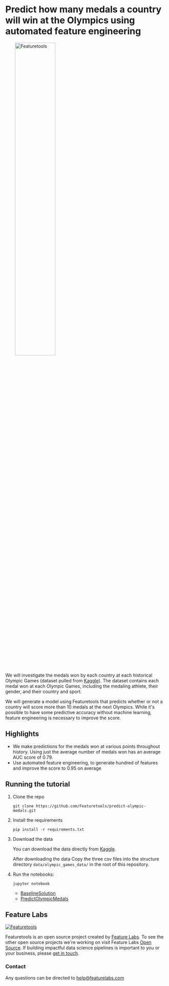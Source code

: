 # Predict how many medals a country will win at the Olympics using automated feature engineering


<a style="margin:30px" href="https://www.featuretools.com">
    <img width=50% src="https://www.featuretools.com/wp-content/uploads/2017/12/FeatureLabs-Logo-Tangerine-800.png" alt="Featuretools" />
</a>

We will investigate the medals won by each country at each historical Olympic Games (dataset pulled from [Kaggle](https://www.kaggle.com/the-guardian/olympic-games)). The dataset contains each medal won at each Olympic Games, including the medaling athlete, their gender, and their country and sport.

We will generate a model using Featuretools that predicts whether or not a country will score more than 10 medals at the next Olympics. While it's possible to have some predictive accuracy without machine learning, feature engineering is necessary to improve the score.

## Highlights
- We make predictions for the medals won at various points throughout history. Using just the average number of medals won has an average AUC score of 0.79.
- Use automated feature engineering, to generate hundred of features and improve the score to 0.95 on average


## Running the tutorial

1. Clone the repo

    ```
    git clone https://github.com/Featuretools/predict-olympic-medals.git
    ```

2. Install the requirements

    ```
    pip install -r requirements.txt
    ```

3. Download the data

    You can download the data directly from [Kaggle](https://www.kaggle.com/the-guardian/olympic-games/data).

    After downloading the data Copy the three csv files into the structure directory `data/olympic_games_data/` in the root of this repository.

4. Run the notebooks:

    ```
    jupyter notebook
    ```
    
    - [BaselineSolution](BaselineSolution.ipynb)
    - [PredictOlympicMedals](PredictOlympicMedals.ipynb)



## Feature Labs
<a href="https://www.featurelabs.com/">
    <img src="http://www.featurelabs.com/wp-content/uploads/2017/12/logo.png" alt="Featuretools" />
</a>

Featuretools is an open source project created by [Feature Labs](https://www.featurelabs.com/). To see the other open source projects we're working on visit Feature Labs [Open Source](https://www.featurelabs.com/open). If building impactful data science pipelines is important to you or your business, please [get in touch](https://www.featurelabs.com/contact.html).

### Contact

Any questions can be directed to help@featurelabs.com
